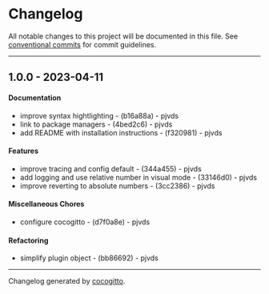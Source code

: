 # Changelog
All notable changes to this project will be documented in this file. See [conventional commits](https://www.conventionalcommits.org/) for commit guidelines.

- - -
## 1.0.0 - 2023-04-11
#### Documentation
- improve syntax hightlighting - (b16a88a) - pjvds
- link to package managers - (4bed2c6) - pjvds
- add README with installation instructions - (f320981) - pjvds
#### Features
- improve tracing and config default - (344a455) - pjvds
- add logging and use relative number in visual mode - (33146d0) - pjvds
- improve reverting to absolute numbers - (3cc2386) - pjvds
#### Miscellaneous Chores
- configure cocogitto - (d7f0a8e) - pjvds
#### Refactoring
- simplify plugin object - (bb86692) - pjvds

- - -

Changelog generated by [cocogitto](https://github.com/cocogitto/cocogitto).